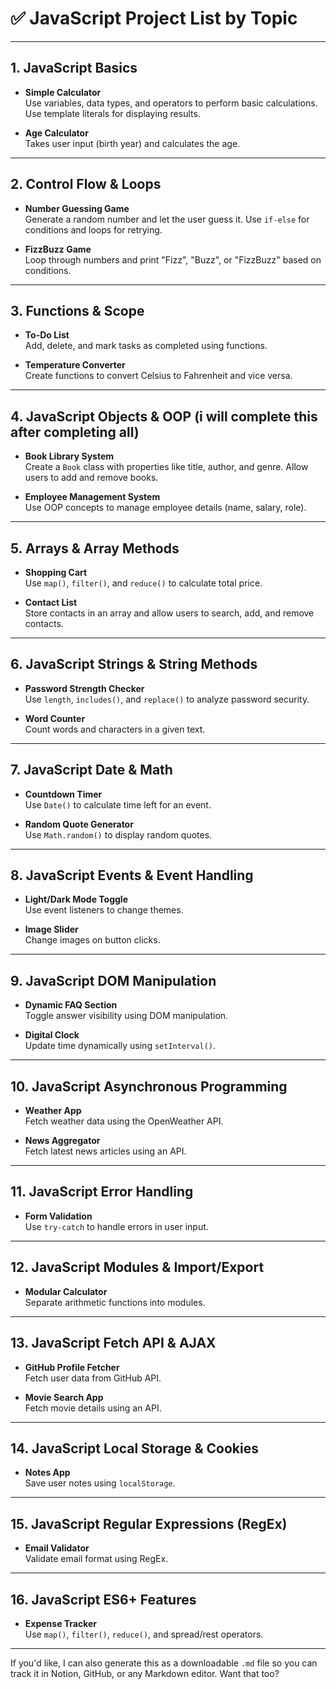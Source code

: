 # ✅ JavaScript Project List by Topic

---

## 1. JavaScript Basics

- **Simple Calculator**  
  Use variables, data types, and operators to perform basic calculations. Use template literals for displaying results.

- **Age Calculator**  
  Takes user input (birth year) and calculates the age.

---

## 2. Control Flow & Loops

- **Number Guessing Game**  
  Generate a random number and let the user guess it. Use `if-else` for conditions and loops for retrying.

- **FizzBuzz Game**  
  Loop through numbers and print "Fizz", "Buzz", or "FizzBuzz" based on conditions.

---

## 3. Functions & Scope

- **To-Do List**  
  Add, delete, and mark tasks as completed using functions.

- **Temperature Converter**  
  Create functions to convert Celsius to Fahrenheit and vice versa.

---

## 4. JavaScript Objects & OOP (i will complete this after completing all)

- **Book Library System**  
  Create a `Book` class with properties like title, author, and genre. Allow users to add and remove books.

- **Employee Management System**  
  Use OOP concepts to manage employee details (name, salary, role).

---

## 5. Arrays & Array Methods

- **Shopping Cart**  
  Use `map()`, `filter()`, and `reduce()` to calculate total price.

- **Contact List**  
  Store contacts in an array and allow users to search, add, and remove contacts.
---

## 6. JavaScript Strings & String Methods

- **Password Strength Checker**  
  Use `length`, `includes()`, and `replace()` to analyze password security.

- **Word Counter**  
  Count words and characters in a given text.

---

## 7. JavaScript Date & Math

- **Countdown Timer**  
  Use `Date()` to calculate time left for an event.

- **Random Quote Generator**  
  Use `Math.random()` to display random quotes.

---

## 8. JavaScript Events & Event Handling

- **Light/Dark Mode Toggle**  
  Use event listeners to change themes.

- **Image Slider**  
  Change images on button clicks.

---

## 9. JavaScript DOM Manipulation

- **Dynamic FAQ Section**  
  Toggle answer visibility using DOM manipulation.

- **Digital Clock**  
  Update time dynamically using `setInterval()`.

---

## 10. JavaScript Asynchronous Programming

- **Weather App**  
  Fetch weather data using the OpenWeather API.

- **News Aggregator**  
  Fetch latest news articles using an API.

---

## 11. JavaScript Error Handling

- **Form Validation**  
  Use `try-catch` to handle errors in user input.

---

## 12. JavaScript Modules & Import/Export

- **Modular Calculator**  
  Separate arithmetic functions into modules.

---

## 13. JavaScript Fetch API & AJAX

- **GitHub Profile Fetcher**  
  Fetch user data from GitHub API.

- **Movie Search App**  
  Fetch movie details using an API.

---

## 14. JavaScript Local Storage & Cookies

- **Notes App**  
  Save user notes using `localStorage`.

---

## 15. JavaScript Regular Expressions (RegEx)

- **Email Validator**  
  Validate email format using RegEx.

---

## 16. JavaScript ES6+ Features

- **Expense Tracker**  
  Use `map()`, `filter()`, `reduce()`, and spread/rest operators.

---

If you'd like, I can also generate this as a downloadable `.md` file so you can track it in Notion, GitHub, or any Markdown editor. Want that too?